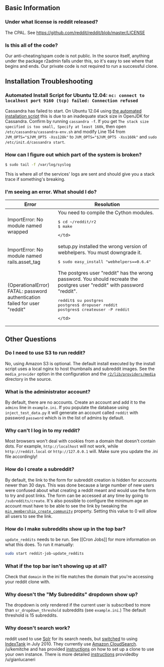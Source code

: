 ## Basic Information

### Under what license is reddit released?

The CPAL. See <https://github.com/reddit/reddit/blob/master/LICENSE>

### Is this all of the code?

Our anti-cheating/spam code is not public. In the source itself, anything under the package r2admin falls under this, so it's easy to see where that begins and ends. Our private code is not required to run a successful clone. 

## Installation Troubleshooting

### Automated Install Script for Ubuntu 12.04:  `nc: connect to localhost port 9160 (tcp) failed: Connection refused`

Cassandra has failed to start. On Ubuntu 12.04 using [the automated installation script](https://github.com/reddit/reddit/wiki/reddit-install-script-for-Ubuntu) this is due to an inadequate stack size in OpenJDK for Cassandra. Confirm by running `cassandra -f`. If you get `The stack size specified is too small, Specify at least 160k`, then open `/etc/cassandra/cassandra-env.sh` and modify Line 154 from `JVM_OPTS="$JVM_OPTS -Xss128k"` to `JVM_OPTS="$JVM_OPTS -Xss160k"` and `sudo /etc/init.d/cassandra start`.

### How can I figure out which part of the system is broken?

```bash
$ sudo tail -f /var/log/syslog
```

This is where all of the services' logs are sent and should give you a stack trace if something's breaking.

### I'm seeing an error. What should I do?

<table>
<thead>
<tr><th>Error</th><th>Resolution</th></tr>
</thead>
<tbody>
<tr>
    <td>ImportError: No module named wrapped</td>
    <td>
         You need to compile the Cython modules.

<pre lang="bash">
$ cd ~/reddit/r2
$ make
</pre>
    </td>
</tr>
<tr>
    <td>ImportError: No module named rails.asset_tag</td>
    <td>setup.py installed the wrong version of webhelpers. You must downgrade it.

<pre lang="bash">
$ sudo easy_install "webhelpers==0.6.4"
</pre>
</td>
</tr>
<tr>
    <td>(OperationalError) FATAL:  password authentication failed for user "reddit"</td>
    <td>
        The postgres user "reddit" has the wrong password. You should recreate the postgres user "reddit" with password "reddit".

<pre lang="bash">
reddit$ su postgres
postgres$ dropuser reddit
postgres$ createuser -P reddit
</pre>
    </td>
</tr>
</tbody>
</table> 

## Other Questions

### Do I need to use S3 to run reddit?

No, using Amazon S3 is optional. The default install executed by the install script uses a local nginx to host thumbnails and subreddit images. See the `media_provider` option in the configuration and the [`r2/lib/providers/media`](https://github.com/reddit/reddit/blob/master/r2/r2/lib/providers/media) directory in the source.

### What is the administrator account?

By default, there are no accounts. Create an account and add it to the `admins` line in `example.ini`. If you populate the database using `inject_test_data.py` it will generate an account called `reddit` with password `password` which is in the list of admins by default.

### Why can't I log in to my reddit?

Most browsers won't deal with cookies from a domain that doesn't contain dots. For example, `http://localhost` will not work, while `http://reddit.local` or `http://127.0.0.1` will. Make sure you update the .ini file accordingly!

### How do I create a subreddit?

By default, the link to the form for subreddit creation is hidden for accounts newer than 30 days. This was done because a large number of new users were confused about what creating a reddit meant and would use the form to try and post links. The form can be accessed at any time by going to `/subreddits/create`. It's also possible to configure the minimum age an account must have to be able to see the link by tweaking the [`min_membership_create_community`](https://github.com/reddit/reddit/blob/master/r2/example.ini#L320) property. Setting this value to 0 will allow all users to see the link.

### How do I make subreddits show up in the top bar?

`update_reddits` needs to be run. See [[Cron Jobs]] for more information on what this does. To run it manually:

```bash
sudo start reddit-job-update_reddits 
```

### What if the top bar isn't showing up at all?

Check that `domain` in the ini file matches the domain that you're accessing your reddit clone with.

### Why doesn't the "My Subreddits" dropdown show up?

The dropdown is only rendered if the current user is subscribed to more than `sr_dropdown_threshold` subreddits (see `example.ini`.) The default threshold is 15 subreddits.

### Why doesn't search work? 

reddit used to use [Solr](http://lucene.apache.org/solr/) for its search needs, but [switched](http://blog.reddit.com/2010/07/new-search.html) to using [IndexTank](http://indextank.com/) in July 2010. They currently use [Amazon CloudSearch](http://aws.amazon.com/cloudsearch/). /u/kemitche and has provided [instructions](http://www.reddit.com/r/redditdev/comments/wqx7o/does_reddit_using_amazon_cloud_search/c5fut4i) on how to set up a clone to use your own instance. There is more detailed [instructions](http://www.reddit.com/r/redditdev/comments/20qudv/reddit_with_amazon_cloud_search/) providedby /u/gianlucaneri 